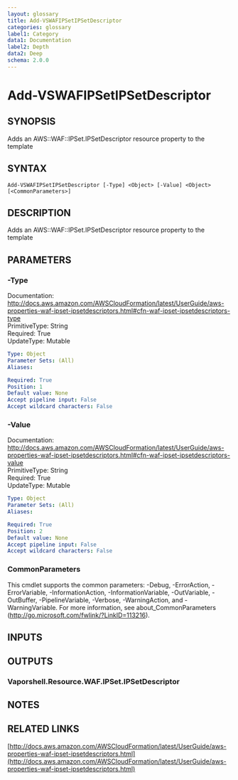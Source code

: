 ```yaml
---
layout: glossary
title: Add-VSWAFIPSetIPSetDescriptor
categories: glossary
label1: Category
data1: Documentation
label2: Depth
data2: Deep
schema: 2.0.0
---
```


# Add-VSWAFIPSetIPSetDescriptor

## SYNOPSIS
Adds an AWS::WAF::IPSet.IPSetDescriptor resource property to the template

## SYNTAX

```
Add-VSWAFIPSetIPSetDescriptor [-Type] <Object> [-Value] <Object> [<CommonParameters>]
```

## DESCRIPTION
Adds an AWS::WAF::IPSet.IPSetDescriptor resource property to the template

## PARAMETERS

### -Type
Documentation: http://docs.aws.amazon.com/AWSCloudFormation/latest/UserGuide/aws-properties-waf-ipset-ipsetdescriptors.html#cfn-waf-ipset-ipsetdescriptors-type    
PrimitiveType: String    
Required: True    
UpdateType: Mutable

```yaml
Type: Object
Parameter Sets: (All)
Aliases:

Required: True
Position: 1
Default value: None
Accept pipeline input: False
Accept wildcard characters: False
```

### -Value
Documentation: http://docs.aws.amazon.com/AWSCloudFormation/latest/UserGuide/aws-properties-waf-ipset-ipsetdescriptors.html#cfn-waf-ipset-ipsetdescriptors-value    
PrimitiveType: String    
Required: True    
UpdateType: Mutable

```yaml
Type: Object
Parameter Sets: (All)
Aliases:

Required: True
Position: 2
Default value: None
Accept pipeline input: False
Accept wildcard characters: False
```

### CommonParameters
This cmdlet supports the common parameters: -Debug, -ErrorAction, -ErrorVariable, -InformationAction, -InformationVariable, -OutVariable, -OutBuffer, -PipelineVariable, -Verbose, -WarningAction, and -WarningVariable.
For more information, see about_CommonParameters (http://go.microsoft.com/fwlink/?LinkID=113216).

## INPUTS

## OUTPUTS

### Vaporshell.Resource.WAF.IPSet.IPSetDescriptor

## NOTES

## RELATED LINKS

[http://docs.aws.amazon.com/AWSCloudFormation/latest/UserGuide/aws-properties-waf-ipset-ipsetdescriptors.html](http://docs.aws.amazon.com/AWSCloudFormation/latest/UserGuide/aws-properties-waf-ipset-ipsetdescriptors.html)

